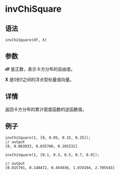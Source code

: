 # invChiSquare

## 语法

`invChiSquare(df, X)`

## 参数

**df** 是正数，表示卡方分布的自由度。

**X** 是0到1之间的浮点型标量或向量。

## 详情

返回卡方分布的累计密度函数的逆函数值。

## 例子

```
invChiSquare(1, [0, 0.05, 0.15, 0.25]);
// output
[0, 0.003932, 0.035766, 0.101531]

invChiSquare(1, [0.1, 0.3, 0.5, 0.7, 0.9]);

// output
[0.015791, 0.148472, 0.454936, 1.074194, 2.705543]
```

